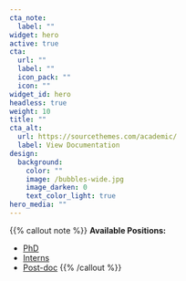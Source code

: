 ```yaml
---
cta_note:
  label: ""
widget: hero
active: true
cta:
  url: ""
  label: ""
  icon_pack: ""
  icon: ""
widget_id: hero
headless: true
weight: 10
title: ""
cta_alt:
  url: https://sourcethemes.com/academic/
  label: View Documentation
design:
  background:
    color: ""
    image: /bubbles-wide.jpg
    image_darken: 0
    text_color_light: true
hero_media: ""
---
```

{{% callout note %}}
**Available Positions:**
* [PhD](/post/phd_0521)
* [Interns](/post/Intern)
* [Post-doc](/post/post-doctoral-researcher-position)
{{% /callout %}}
